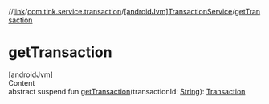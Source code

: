 //[link](../../index.md)/[com.tink.service.transaction](../index.md)/[[androidJvm]TransactionService](index.md)/[getTransaction](get-transaction.md)



# getTransaction  
[androidJvm]  
Content  
abstract suspend fun [getTransaction](get-transaction.md)(transactionId: [String](https://kotlinlang.org/api/latest/jvm/stdlib/kotlin/-string/index.html)): [Transaction](../../com.tink.model.transaction/[android-jvm]-transaction/index.md)  



